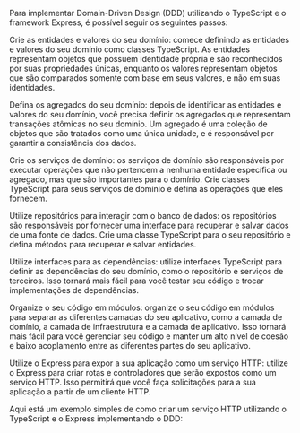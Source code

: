 Para implementar Domain-Driven Design (DDD) utilizando o TypeScript e o framework Express, é possível seguir os seguintes passos:

Crie as entidades e valores do seu domínio: comece definindo as entidades e valores do seu domínio como classes TypeScript. As entidades representam objetos que possuem identidade própria e são reconhecidos por suas propriedades únicas, enquanto os valores representam objetos que são comparados somente com base em seus valores, e não em suas identidades.

Defina os agregados do seu domínio: depois de identificar as entidades e valores do seu domínio, você precisa definir os agregados que representam transações atômicas no seu domínio. Um agregado é uma coleção de objetos que são tratados como uma única unidade, e é responsável por garantir a consistência dos dados.

Crie os serviços de domínio: os serviços de domínio são responsáveis por executar operações que não pertencem a nenhuma entidade específica ou agregado, mas que são importantes para o domínio. Crie classes TypeScript para seus serviços de domínio e defina as operações que eles fornecem.

Utilize repositórios para interagir com o banco de dados: os repositórios são responsáveis por fornecer uma interface para recuperar e salvar dados de uma fonte de dados. Crie uma classe TypeScript para o seu repositório e defina métodos para recuperar e salvar entidades.

Utilize interfaces para as dependências: utilize interfaces TypeScript para definir as dependências do seu domínio, como o repositório e serviços de terceiros. Isso tornará mais fácil para você testar seu código e trocar implementações de dependências.

Organize o seu código em módulos: organize o seu código em módulos para separar as diferentes camadas do seu aplicativo, como a camada de domínio, a camada de infraestrutura e a camada de aplicativo. Isso tornará mais fácil para você gerenciar seu código e manter um alto nível de coesão e baixo acoplamento entre as diferentes partes do seu aplicativo.

Utilize o Express para expor a sua aplicação como um serviço HTTP: utilize o Express para criar rotas e controladores que serão expostos como um serviço HTTP. Isso permitirá que você faça solicitações para a sua aplicação a partir de um cliente HTTP.

Aqui está um exemplo simples de como criar um serviço HTTP utilizando o TypeScript e o Express implementando o DDD: